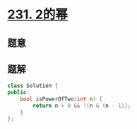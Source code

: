 #  [231. 2的幂](https://leetcode.cn/problems/power-of-two/)

## 题意



## 题解



```c++
class Solution {
public:
    bool isPowerOfTwo(int n) {
        return n > 0 && !(n & (n - 1));
    }
};
```



```python3

```

